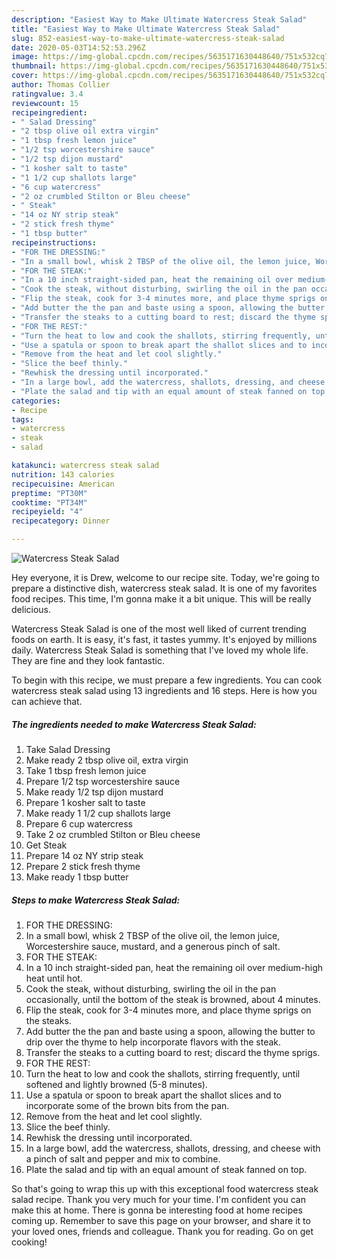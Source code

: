 ```yaml
---
description: "Easiest Way to Make Ultimate Watercress Steak Salad"
title: "Easiest Way to Make Ultimate Watercress Steak Salad"
slug: 852-easiest-way-to-make-ultimate-watercress-steak-salad
date: 2020-05-03T14:52:53.296Z
image: https://img-global.cpcdn.com/recipes/5635171630448640/751x532cq70/watercress-steak-salad-recipe-main-photo.jpg
thumbnail: https://img-global.cpcdn.com/recipes/5635171630448640/751x532cq70/watercress-steak-salad-recipe-main-photo.jpg
cover: https://img-global.cpcdn.com/recipes/5635171630448640/751x532cq70/watercress-steak-salad-recipe-main-photo.jpg
author: Thomas Collier
ratingvalue: 3.4
reviewcount: 15
recipeingredient:
- " Salad Dressing"
- "2 tbsp olive oil extra virgin"
- "1 tbsp fresh lemon juice"
- "1/2 tsp worcestershire sauce"
- "1/2 tsp dijon mustard"
- "1 kosher salt to taste"
- "1 1/2 cup shallots large"
- "6 cup watercress"
- "2 oz crumbled Stilton or Bleu cheese"
- " Steak"
- "14 oz NY strip steak"
- "2 stick fresh thyme"
- "1 tbsp butter"
recipeinstructions:
- "FOR THE DRESSING:"
- "In a small bowl, whisk 2 TBSP of the olive oil, the lemon juice, Worcestershire sauce, mustard, and a generous pinch of salt."
- "FOR THE STEAK:"
- "In a 10 inch straight-sided pan, heat the remaining oil over medium-high heat until hot."
- "Cook the steak, without disturbing, swirling the oil in the pan occasionally, until the bottom of the steak is browned, about 4 minutes."
- "Flip the steak, cook for 3-4 minutes more, and place thyme sprigs on the steaks."
- "Add butter the the pan and baste using a spoon, allowing the butter to drip over the thyme to help incorporate flavors with the steak."
- "Transfer the steaks to a cutting board to rest; discard the thyme sprigs."
- "FOR THE REST:"
- "Turn the heat to low and cook the shallots, stirring frequently, until softened and lightly browned (5-8 minutes)."
- "Use a spatula or spoon to break apart the shallot slices and to incorporate some of the brown bits from the pan."
- "Remove from the heat and let cool slightly."
- "Slice the beef thinly."
- "Rewhisk the dressing until incorporated."
- "In a large bowl, add the watercress, shallots, dressing, and cheese with a pinch of salt and pepper and mix to combine."
- "Plate the salad and tip with an equal amount of steak fanned on top."
categories:
- Recipe
tags:
- watercress
- steak
- salad

katakunci: watercress steak salad 
nutrition: 143 calories
recipecuisine: American
preptime: "PT30M"
cooktime: "PT34M"
recipeyield: "4"
recipecategory: Dinner

---
```



![Watercress Steak Salad](https://img-global.cpcdn.com/recipes/5635171630448640/751x532cq70/watercress-steak-salad-recipe-main-photo.jpg)

Hey everyone, it is Drew, welcome to our recipe site. Today, we're going to prepare a distinctive dish, watercress steak salad. It is one of my favorites food recipes. This time, I'm gonna make it a bit unique. This will be really delicious.



Watercress Steak Salad is one of the most well liked of current trending foods on earth. It is easy, it's fast, it tastes yummy. It's enjoyed by millions daily. Watercress Steak Salad is something that I've loved my whole life. They are fine and they look fantastic.


To begin with this recipe, we must prepare a few ingredients. You can cook watercress steak salad using 13 ingredients and 16 steps. Here is how you can achieve that.

<!--inarticleads1-->

##### The ingredients needed to make Watercress Steak Salad:

1. Take  Salad Dressing
1. Make ready 2 tbsp olive oil, extra virgin
1. Take 1 tbsp fresh lemon juice
1. Prepare 1/2 tsp worcestershire sauce
1. Make ready 1/2 tsp dijon mustard
1. Prepare 1 kosher salt to taste
1. Make ready 1 1/2 cup shallots large
1. Prepare 6 cup watercress
1. Take 2 oz crumbled Stilton or Bleu cheese
1. Get  Steak
1. Prepare 14 oz NY strip steak
1. Prepare 2 stick fresh thyme
1. Make ready 1 tbsp butter




<!--inarticleads2-->

##### Steps to make Watercress Steak Salad:

1. FOR THE DRESSING:
1. In a small bowl, whisk 2 TBSP of the olive oil, the lemon juice, Worcestershire sauce, mustard, and a generous pinch of salt.
1. FOR THE STEAK:
1. In a 10 inch straight-sided pan, heat the remaining oil over medium-high heat until hot.
1. Cook the steak, without disturbing, swirling the oil in the pan occasionally, until the bottom of the steak is browned, about 4 minutes.
1. Flip the steak, cook for 3-4 minutes more, and place thyme sprigs on the steaks.
1. Add butter the the pan and baste using a spoon, allowing the butter to drip over the thyme to help incorporate flavors with the steak.
1. Transfer the steaks to a cutting board to rest; discard the thyme sprigs.
1. FOR THE REST:
1. Turn the heat to low and cook the shallots, stirring frequently, until softened and lightly browned (5-8 minutes).
1. Use a spatula or spoon to break apart the shallot slices and to incorporate some of the brown bits from the pan.
1. Remove from the heat and let cool slightly.
1. Slice the beef thinly.
1. Rewhisk the dressing until incorporated.
1. In a large bowl, add the watercress, shallots, dressing, and cheese with a pinch of salt and pepper and mix to combine.
1. Plate the salad and tip with an equal amount of steak fanned on top.




So that's going to wrap this up with this exceptional food watercress steak salad recipe. Thank you very much for your time. I'm confident you can make this at home. There is gonna be interesting food at home recipes coming up. Remember to save this page on your browser, and share it to your loved ones, friends and colleague. Thank you for reading. Go on get cooking!
